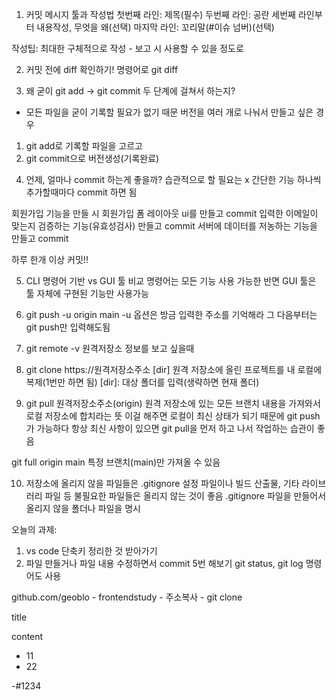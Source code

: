 1. 커밋 메시지 툴과 작성법
첫번째 라인: 제목(필수)
두번째 라인: 공란
세번째 라인부터 내용작성, 무엇을 왜(선택)
마지막 라인: 꼬리말(#이슈 넘버)(선택)

작성팁: 최대한 구체적으로 작성 - 보고 시 사용할 수 있을 정도로

2. 커밋 전에 diff 확인하기!
명령어로 git diff

3. 왜 굳이 git add -> git commit 두 단계에 걸쳐서 하는지?
- 모든 파일을 굳이 기록할 필요가 없기 때문
버전을 여러 개로 나눠서 만들고 싶은 경우
1) git add로 기록할 파일을 고르고
2) git commit으로 버전생성(기록완료)

4. 언제, 얼마나 commit 하는게 좋을까?
습관적으로 할 필요는 x
간단한 기능 하나씩 추가할때마다 commit 하면 됨

회원가입 기능을 만들 시 회원가입 폼 레이아웃 ui를 만들고 commit
입력한 이메일이 맞는지 검증하는 기능(유효성검사) 만들고 commit
서버에 데이터를 저농하는 기능을 만들고 commit

하루 한개 이상 커밋!!

5. CLI 명령어 기반 vs GUI 툴 비교
명령어는 모든 기능 사용 가능한 반면 GUI 툴은 툴 자체에 구현된 기능만 사용가능

6. git push -u origin main
-u 옵션은 방금 입력한 주소를 기억해라
그 다음부터는 git push만 입력해도됨

7. git remote -v
원격저장소 정보를 보고 싶을때

8. git clone https://원격저장소주소 [dir]
원격 저장소에 올린 프로젝트를 내 로컬에 복제(1번만 하면 됨)
[dir]: 대상 폴더를 입력(생략하면 현재 폴더)

9. git pull 원격저장소주소(origin)
원격 저장소에 있는 모든 브랜치 내용을 가져와서 로컬 저장소에 합치라는 뜻
이걸 해주면 로컬이 최신 상태가 되기 때문에 git push가 가능하다
항상 최신 사항이 있으면 git pull을 먼저 하고 나서 작업하는 습관이 좋음

git full origin main
특정 브랜치(main)만 가져올 수 있음

10. 저장소에 올리지 않을 파일들은 .gitignore
설정 파일이나 빌드 산출물, 기타 라이브러리 파일 등
불필요한 파일들은 올리지 않는 것이 좋음
.gitignore 파일을 만들어서 올리지 않을 폴더나 파일을 명시

오늘의 과제:
1) vs code 단축키 정리한 것 받아가기
2) 파일 만들거나 파일 내용 수정하면서 commit 5번 해보기
   git status, git log 명령어도 사용

github.com/geoblo - frontendstudy - 주소복사 - git clone












title

content
- 11
- 22

-#1234

